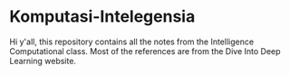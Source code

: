 # Komputasi-Intelegensia

Hi y'all, this repository contains all the notes from the Intelligence Computational class. Most of the references are from the Dive Into Deep Learning website.
